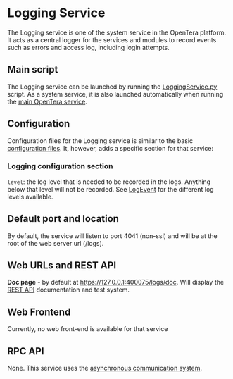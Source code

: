 # Logging Service
The Logging service is one of the system service in the OpenTera platform. It acts as a central logger for the services 
and modules to record events such as errors and access log, including login attempts.

## Main script
The Logging service can be launched by running the 
[LoggingService.py](https://github.com/introlab/opentera/blob/main/teraserver/python/services/LoggingService/LoggingService.py) 
script. As a system service, it is also launched automatically when running the 
[main OpenTera service](../services/teraserver/teraserver.rst).

## Configuration
Configuration files for the Logging service is similar to the basic [configuration files](../Configuration-files). It, 
however, adds a specific section for that service:

### Logging configuration section
`level`: the log level that is needed to be recorded in the logs. Anything below that level will not be recorded. See 
[LogEvent](https://github.com/introlab/opentera_messages/blob/master/proto/LogEvent.proto) for the different log levels 
available.

## Default port and location
By default, the service will listen to port 4041 (non-ssl) and will be at the root of the web server url (/logs).

## Web URLs and REST API
**Doc page** - by default at https://127.0.0.1:400075/logs/doc. Will display the [REST API](teraserver/api/API) 
documentation and test system.

## Web Frontend
Currently, no web front-end is available for that service

## RPC API
None. This service uses the [asynchronous communication system](../developers/Internal-services-communication-module).
